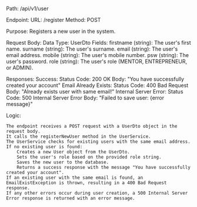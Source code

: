 



Path: /api/v1/user

Endpoint:
    URL: /register
    Method: POST

Purpose:
    Registers a new user in the system.

Request Body:
    Data Type: UserDto
    Fields:
        firstname (string): The user's first name.
        surname (string): The user's surname.
        email (string): The user's email address.
        mobile (string): The user's mobile number.
        psw (string): The user's password.
        role (string): The user's role (MENTOR, ENTREPRENEUR, or ADMIN).

Responses:
    Success:
        Status Code: 200 OK
        Body: "You have successfully created your account"
    Email Already Exists:
        Status Code: 400 Bad Request
        Body: "Already exists user with same email!"
    Internal Server Error:
        Status Code: 500 Internal Server Error
        Body: "Failed to save user: {error message}"

Logic:

    The endpoint receives a POST request with a UserDto object in the request body.
    It calls the registerNewUser method in the UserService.
    The UserService checks for existing users with the same email address.
    If no existing user is found:
        Creates a new User object from the UserDto.
        Sets the user's role based on the provided role string.
        Saves the new user to the database.
        Returns a success response with the message "You have successfully created your account".
    If an existing user with the same email is found, an EmailExistException is thrown, resulting in a 400 Bad Request response.
    If any other errors occur during user creation, a 500 Internal Server Error response is returned with an error message.

